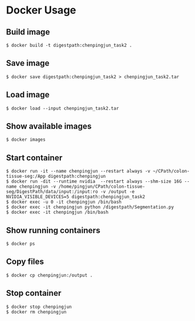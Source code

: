 # Docker Usage
## Build image
```
$ docker build -t digestpath:chenpingjun_task2 .
```

## Save image
```
$ docker save digestpath:chenpingjun_task2 > chenpingjun_task2.tar
```

## Load image
```
$ docker load --input chenpingjun_task2.tar
```

## Show available images
```
$ docker images
```

## Start container
```
$ docker run -it --name chenpingjun --restart always -v ~/CPath/colon-tissue-seg:/App digestpath:chenpingjun
$ docker run -dit --runtime nvidia  --restart always --shm-size 16G --name chenpingjun -v /home/pingjun/CPath/colon-tissue-seg/DigestPath/data/input:/input:ro -v /output -e NVIDIA_VISIBLE_DEVICES=5 digestpath:chenpingjun_task2
$ docker exec -u 0 -it chenpingjun /bin/bash
$ docker exec -it chenpingjun python /digestpath/Segmentation.py
$ docker exec -it chenpingjun /bin/bash
```

## Show running containers
```
$ docker ps
```

## Copy files
```
$ docker cp chenpingjun:/output .
```

## Stop container
```
$ docker stop chenpingjun
$ docker rm chenpingjun
```
